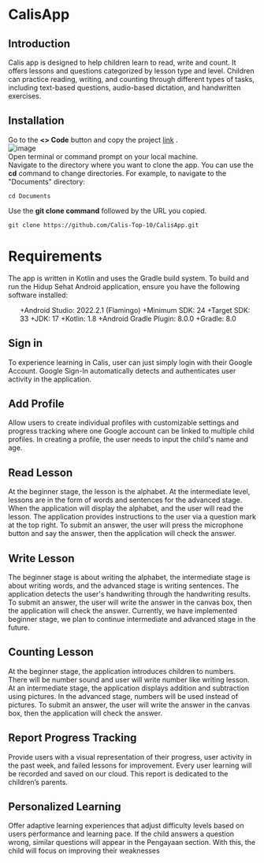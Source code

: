 # CalisApp

## Introduction
Calis app is designed to help children learn to read, write and count. It offers lessons and questions categorized by lesson type and level. Children can practice reading, writing, and counting through different types of tasks, including text-based questions, audio-based dictation, and handwritten exercises.

## Installation
Go to the **<> Code** button and copy the project [link](https://github.com/Calis-Top-10/CalisApp.git) . <br>
![image](https://github.com/Calis-Top-10/CalisApp/assets/89125601/4a05d16b-d699-40ae-baf2-d136c4607c67) <br>
Open terminal or command prompt on your local machine. <br>
Navigate to the directory where you want to clone the app. You can use the **cd** command to change directories. For example, to navigate to the "Documents" directory:
```
cd Documents
```
Use the **git clone command** followed by the URL you copied.
```
git clone https://github.com/Calis-Top-10/CalisApp.git
```

# Requirements
The app is written in Kotlin and uses the Gradle build system.
To build and run the Hidup Sehat Android application, ensure you have the following software installed:
<ol>
  +Android Studio: 2022.2.1 (Flamingo)
  +Minimum SDK: 24
  +Target SDK: 33
  +JDK: 17
  +Kotlin: 1.8
  +Android Gradle Plugin: 8.0.0
  +Gradle: 8.0
</ol>

## Sign in
To experience learning in Calis, user can just simply login with their Google Account. Google Sign-In automatically detects and authenticates user activity in the application.

## Add Profile
Allow users to create individual profiles with customizable settings and progress tracking where one Google account can be linked to multiple child profiles. In creating a profile, the user needs to input the child's name and age. 

## Read Lesson
At the beginner stage, the lesson is the alphabet. At the intermediate level, lessons are in the form of words and sentences for the advanced stage. When the application will display the alphabet, and the user will read the lesson. The application provides instructions to the user via a question mark at the top right. To submit an answer, the user will press the microphone button and say the answer, then the application will check the answer.

## Write Lesson
The beginner stage is about writing the alphabet, the intermediate stage is about writing words, and the advanced stage is writing sentences. The application detects the user's handwriting through the handwriting results. To submit an answer, the user will write the answer in the canvas box, then the application will check the answer. Currently, we have implemented beginner stage, we plan to continue intermediate and advanced stage in the future.

## Counting Lesson
At the beginner stage, the application introduces children to numbers. There will be number sound and user will write number like writing lesson. At an intermediate stage, the application displays addition and subtraction using pictures. In the advanced stage, numbers will be used instead of pictures. To submit an answer, the user will write the answer in the canvas box, then the application will check the answer. 

## Report Progress Tracking 
Provide users with a visual representation of their progress, user activity in the past week, and failed lessons for improvement. Every user learning will be recorded and saved on our cloud. This report is dedicated to the children’s parents.

## Personalized Learning
Offer adaptive learning experiences that adjust difficulty levels based on users performance and learning pace. If the child answers a question wrong, similar questions will appear in the Pengayaan section. With this, the child will focus on improving their weaknesses

